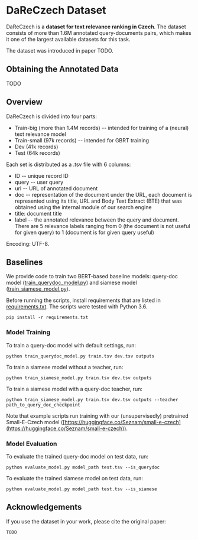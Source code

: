 # DaReCzech Dataset

DaReCzech is a **dataset for text relevance ranking in Czech**. The dataset consists of more than 1.6M annotated query-documents pairs, which makes it one of the largest available datasets for this task.

The dataset was introduced in paper TODO.

## Obtaining the Annotated Data
TODO

## Overview 
DaReCzech is divided into four parts: 
- Train-big (more than 1.4M records) -- intended for training of a (neural) text relevance model
- Train-small (97k records) -- intended for GBRT training
- Dev (41k records)
- Test (64k records)

Each set is distributed as a .tsv file with 6 columns:
- ID -- unique record ID
- query -- user query
- url -- URL of annotated document
- doc -- representation of the document under the URL, each document is represented using its title, URL and Body Text Extract (BTE) that was obtained using the internal module of our search engine
- title: document title
- label -- the annotated relevance between the query and document. There are 5 relevance labels ranging from 0 (the document is not useful for given query) to 1 (document is for given query useful)

Encoding: UTF-8.

## Baselines
We provide code to train two BERT-based baseline models: query-doc model ([train_querydoc_model.py](train_querydoc_model.py)) and siamese model ([train_siamese_model.py](train_siamese_model.py)). 

Before running the scripts, install requirements that are listed in [requirements.txt](requirements.txt). The scripts were tested with Python 3.6.

```
pip install -r requirements.txt
```

### Model Training

To train a query-doc model with default settings, run:

```
python train_querydoc_model.py train.tsv dev.tsv outputs
```

To train a siamese model without a teacher, run:
```
python train_siamese_model.py train.tsv dev.tsv outputs
```

To train a siamese model with a query-doc teacher, run:
```
python train_siamese_model.py train.tsv dev.tsv outputs --teacher path_to_query_doc_checkpoint
```

Note that example scripts run training with our (unsupervisedly) pretrained Small-E-Czech model ([https://huggingface.co/Seznam/small-e-czech](https://huggingface.co/Seznam/small-e-czech)).

### Model Evaluation

To evaluate the trained query-doc model on test data, run:
```
python evaluate_model.py model_path test.tsv --is_querydoc
```

To evaluate the trained siamese model on test data, run:
```
python evaluate_model.py model_path test.tsv --is_siamese
```

## Acknowledgements

If you use the dataset in your work, please cite the original paper:

```
TODO
```
